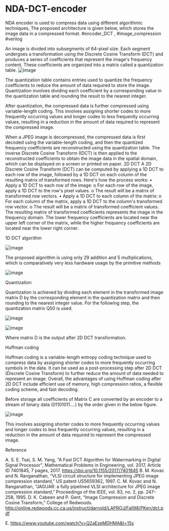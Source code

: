 # NDA-DCT-encoder
NDA encoder is used to compress data using different algorithmic techniques, The proposed architecture is given below, which stores the image data in a compressed format. #encoder_DCT , #image_compression #verilog

An image is divided into subsegments of 64-pixel size. Each segment undergoes a transformation using the Discrete Cosine Transform (DCT) and produces a series of coefficients that represent the image's frequency content. These coefficients are organized into a matrix called a quantization table.
 ![image](https://user-images.githubusercontent.com/130048247/234757848-f2931d53-57b8-44d8-be79-dc447e77fca8.png)

The quantization table contains entries used to quantize the frequency coefficients to reduce the amount of data required to store the image. Quantization involves dividing each coefficient by a corresponding value in the quantization table and rounding the result to the nearest integer.

After quantization, the compressed data is further compressed using variable-length coding. This involves assigning shorter codes to more frequently occurring values and longer codes to less frequently occurring values, resulting in a reduction in the amount of data required to represent the compressed image.

When a JPEG image is decompressed, the compressed data is first decoded using the variable-length coding, and then the quantized frequency coefficients are reconstructed using the quantization table. The inverse Discrete Cosine Transform (IDCT) is then applied to the reconstructed coefficients to obtain the image data in the spatial domain, which can be displayed on a screen or printed on paper.
2D DCT 
A 2D Discrete Cosine Transform (DCT) can be computed by applying a 1D DCT to each row of the image, followed by a 1D DCT on each column of the resulting matrix of transformed rows. 
Here's how the process works:
•	Apply a 1D DCT to each row of the image:
o	For each row of the image, apply a 1D DCT to the row's pixel values.
o	The result will be a matrix of transformed row vectors.
•	Apply a 1D DCT to each column of the matrix:
o	For each column of the matrix, apply a 1D DCT to the column's transformed row vector.
o	The result will be a matrix of transformed coefficient values.
The resulting matrix of transformed coefficients represents the image in the frequency domain. The lower frequency coefficients are located near the upper left corner of the matrix, while the higher frequency coefficients are located near the lower right corner.




















1D  DCT algorithm

![image](https://user-images.githubusercontent.com/130048247/234757889-3447f3e6-1d2c-48f7-9219-c3eee2999f9d.png)


The proposed algorithm is using only 29 addition and 5 multiplications, which is comparatively very less hardware usage by the primitive methods

 ![image](https://user-images.githubusercontent.com/130048247/234757902-375e05aa-0c0f-4669-b064-e0472b2db0fb.png)










Quantization 

Quantization is achieved by dividing each element in the transformed image matrix D by the corresponding element in the quantization matrix and then rounding to the nearest integer value. For the following step, the quantization matrix Q50 is used.


![image](https://user-images.githubusercontent.com/130048247/234757924-4d32a52d-2ff0-4ebc-b252-996b3803f9df.png)



![image](https://user-images.githubusercontent.com/130048247/234757936-1136a589-6176-483e-8f17-773aab4364ed.png)


 
Where matrix D is the output after 2D DCT transformation. 


Huffman coding



Huffman coding is a variable-length entropy coding technique used to compress data by assigning shorter codes to more frequently occurring symbols in the data. It can be used as a post-processing step after 2D DCT (Discrete Cosine Transform) to further reduce the amount of data needed to represent an image.
Overall, the advantages of using Huffman coding after 2D DCT include efficient use of memory, high compression ratios, a flexible coding scheme, and fast decoding.



Before storage all coefficients of  Matrix C are converted by an encoder to a stream of binary data (01101011….) by the order given in the below figure.




![image](https://user-images.githubusercontent.com/130048247/234757966-e937b7ae-5ca2-4ea6-9ce4-bdc4db78123f.png)


 



This involves assigning shorter codes to more frequently occurring values and longer codes to less frequently occurring values, resulting in a reduction in the amount of data required to represent the compressed image.

Reference

A.	S. E. Tsai, S. M. Yang, "A Fast DCT Algorithm for Watermarking in Digital Signal Processor", Mathematical Problems in Engineering, vol. 2017, Article ID 7401845, 7 pages, 2017. https://doi.org/10.1155/2017/7401845
B.	M. Kovac and N. Ranganathan, “VLSI circuit structure for implementing JPEG image compression standard,” US patent US5659362, 1997.
C.	M. Kovac and N. Ranganathan, “JAGUAR: a fully pipelined VLSI architecture for JPEG image compression standard,” Proceedings of the IEEE, vol. 83, no. 2, pp. 247–258, 1995.
D.	K. Cabeen and P. Gent, “Image Compression and Discrete Cosine Transform,” College of Redwoods. http://online.redwoods.cc.ca.us/instruct/darnold/LAPROJ/Fall98/PKen/dct.pdf

E.	https://www.youtube.com/watch?v=Q2aEzeMDHMA&t=15s

